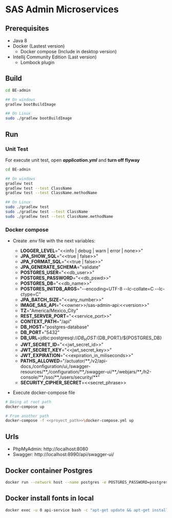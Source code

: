 # SAS Admin Microservices

## Prerequisites

- Java 8
- Docker (Lastest version)
  - Docker compose (Include in desktop version)
- Intellij Community Edition (Last version)
  - Lombock plugin

## Build

```bash
cd BE-admin

## On windows 
gradlew bootBuildImage

## On Linux
sudo ./gradlew bootBuildImage
```

## Run

### Unit Test

For execute unit test, open **_application.yml_** and **turn off flyway** 

```bash
cd BE-admin

## On windows 
gradlew test
gradlew test --test ClassName
gradlew test --test ClassName.methodName

## On Linux
sudo ./gradlew test
sudo ./gradlew test --test ClassName
sudo ./gradlew test --test ClassName.methodName
```

### Docker compose

- Create .env file with the next variables:
  - **LOGGER_LEVEL**="\<\<info | debug | warn | error | none\>\>"
  - **JPA_SHOW_SQL**="\<\<true | false\>\>"
  - **JPA_FORMAT_SQL**="\<\<true | false\>\>"
  - **JPA_GENERATE_SCHEMA**="validate"
  - **POSTGRES_USER**="\<\<db_user\>\>"
  - **POSTGRES_PASSWORD**="\<\<db_pswd\>\>"
  - **POSTGRES_DB**="\<\<db_name\>\>"
  - **POSTGRES_INITDB_ARGS**="--encoding=UTF-8 --lc-collate=C --lc-ctype=C"
  - **JPA_BATCH_SIZE**="\<\<any_number\>\>"
  - **IMAGE_SAS_API**="\<\<owner\>\>/sas-admin-api:\<\<version\>\>"
  - **TZ**="America/Mexico_City"
  - **REST_SERVER_PORT**="\<\<service_port\>\>"
  - **CONTEXT_PATH**="/api"
  - **DB_HOST**="postgres-database"
  - **DB_PORT**="5432"
  - **DB_URL**=jdbc:postgresql://${DB_HOST}:${DB_PORT}/${POSTGRES_DB} 
  - **JWT_SECRET_ID**="\<\<jwt_secret_id\>\>"
  - **JWT_SECRET_KEY**="\<\<jwt_secret_key\>\>"
  - **JWT_EXPIRATION**="\<\<expiration_in_miliseconds\>\>"
  - **PATHS_ALLOWED**="/actuator/**,/v2/api-docs,/configuration/ui,/swagger-resources/\*\*,/configuration/\*\*,/swagger-ui/\*\*,/webjars/\*\*,/h2-console/\*\*,/sso/\*\*,/users/security/\*\*"
  - **SECURITY_CIPHER_SECRET**=\<\<secret_phrase\>\>


- Execute docker-compose file
```bash
# Being at root path
docker-compose up

# From another path
docker-compose -f <<proyect_path>>\docker-compose.yml up
```

## Urls

- PhpMyAdmin: http://localhost:8080
- Swagger: http://localhost:8990/api/swagger-ui/

## Docker container Postgres

```bash
docker run --network host --name postgres -e POSTGRES_PASSWORD=postgres -d postgres
```

## Docker install fonts in local

```bash
docker exec -u 0 api-service bash -c "apt-get update && apt-get install fontconfig ttf-dejavu -y"